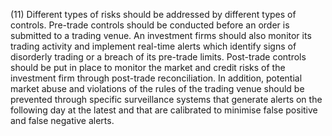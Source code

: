 (11) Different types of risks should be addressed by different types of controls. Pre-trade controls should be conducted before an order is submitted to a trading venue. An investment firms should also monitor its trading activity and implement real-time alerts which identify signs of disorderly trading or a breach of its pre-trade limits. Post-trade controls should be put in place to monitor the market and credit risks of the investment firm through post-trade reconciliation. In addition, potential market abuse and violations of the rules of the trading venue should be prevented through specific surveillance systems that generate alerts on the following day at the latest and that are calibrated to minimise false positive and false negative alerts.